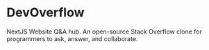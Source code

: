 # DevOverflow
NextJS Website Q&amp;A hub. An open-source Stack Overflow clone for programmers to ask, answer, and collaborate.
